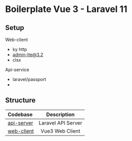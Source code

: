 # Boilerplate Vue 3 - Laravel 11 

## Setup
Web-client
- ky http
- admin-lte@3.2
- clsx

Api-service
- laravel/passport
- 
## Structure

| Codebase              |      Description          |
| :-------------------- | :-----------------------: |
| [api-server](https://github.com/eaaaarl/vue3-laravel11-boilerplate/tree/main/api)      |      Laravel API Server           |
| [web-client](https://github.com/eaaaarl/vue3-laravel11-boilerplate/tree/main/web-client)  |     Vue3 Web Client          |
